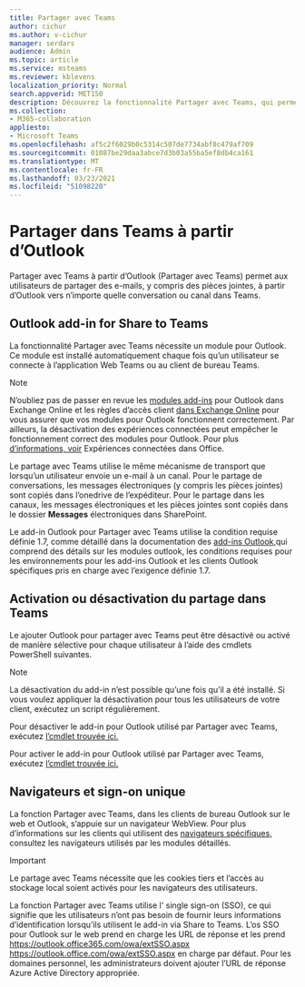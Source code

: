 ```yaml
---
title: Partager avec Teams
author: cichur
ms.author: v-cichur
manager: serdars
audience: Admin
ms.topic: article
ms.service: msteams
ms.reviewer: kblevens
localization_priority: Normal
search.appverid: MET150
description: Découvrez la fonctionnalité Partager avec Teams, qui permet aux utilisateurs de partager des e-mails et des pièces jointes à partir d’Outlook dans n’importe quelle conversation ou canal dans Teams.
ms.collection:
- M365-collaboration
appliesto:
- Microsoft Teams
ms.openlocfilehash: af5c2f6029b0c5314c507de7734abf8c479af709
ms.sourcegitcommit: 01087be29daa3abce7d3b03a55ba5ef8db4ca161
ms.translationtype: MT
ms.contentlocale: fr-FR
ms.lasthandoff: 03/23/2021
ms.locfileid: "51098220"
---
```

# <a name="share-to-teams-from-outlook"></a>Partager dans Teams à partir d’Outlook

Partager avec Teams à partir d’Outlook (Partager avec Teams) permet aux utilisateurs de partager des e-mails, y compris des pièces jointes, à partir d’Outlook vers n’importe quelle conversation ou canal dans Teams.

## <a name="outlook-add-in-for-share-to-teams"></a>Outlook add-in for Share to Teams 

La fonctionnalité Partager avec Teams nécessite un module pour Outlook. Ce module est installé automatiquement chaque fois qu’un utilisateur se connecte à l’application Web Teams ou au client de bureau Teams.

> [!NOTE]
> N’oubliez pas de passer en revue les [modules add-ins](/exchange/clients-and-mobile-in-exchange-online/add-ins-for-outlook/add-ins-for-outlook) pour Outlook dans Exchange Online et les règles d’accès client [dans Exchange Online](/exchange/clients-and-mobile-in-exchange-online/client-access-rules/client-access-rules) pour vous assurer que vos modules pour Outlook fonctionnent correctement. Par ailleurs, la désactivation des expériences connectées peut empêcher le fonctionnement correct des modules pour Outlook. Pour plus [d’informations, voir](https://support.microsoft.com/topic/connected-experiences-in-office-8d2c04f7-6428-4e6e-ac58-5828d4da5b7c) Expériences connectées dans Office.  

Le partage avec Teams utilise le même mécanisme de transport que lorsqu’un utilisateur envoie un e-mail à un canal. Pour le partage de conversations, les messages électroniques (y compris les pièces jointes) sont copiés dans l’onedrive de l’expéditeur. Pour le partage dans les canaux, les messages électroniques et les pièces jointes sont copiés dans le dossier **Messages** électroniques dans SharePoint.

Le add-in Outlook pour Partager avec Teams utilise la condition requise définie 1.7, comme détaillé dans la documentation des [add-ins Outlook,](/exchange/clients-and-mobile-in-exchange-online/add-ins-for-outlook/add-ins-for-outlook)qui comprend des détails sur les modules outlook, les conditions requises pour les environnements pour les add-ins Outlook et les clients Outlook spécifiques pris en charge avec l’exigence définie 1.7.

## <a name="enabling-or-disabling-share-to-teams"></a>Activation ou désactivation du partage dans Teams

Le ajouter Outlook pour partager avec Teams peut être désactivé ou activé de manière sélective pour chaque utilisateur à l’aide des cmdlets PowerShell suivantes.

> [!NOTE]
> La désactivation du add-in n’est possible qu’une fois qu’il a été installé. Si vous voulez appliquer la désactivation pour tous les utilisateurs de votre client, exécutez un script régulièrement.

Pour désactiver le add-in pour Outlook utilisé par Partager avec Teams, exécutez [l’cmdlet trouvée ici.](/powershell/module/exchange/disable-app?view=exchange-ps) 

Pour activer le add-in pour Outlook utilisé par Partager avec Teams, exécutez [l’cmdlet trouvée ici.](/powershell/module/exchange/enable-app?view=exchange-ps)

## <a name="browsers-and-single-sign-on"></a>Navigateurs et sign-on unique

La fonction Partager avec Teams, dans les clients de bureau Outlook sur le web et Outlook, s’appuie sur un navigateur WebView. Pour plus d’informations sur les clients qui utilisent des [navigateurs spécifiques,](/office/dev/add-ins/concepts/browsers-used-by-office-web-add-ins) consultez les navigateurs utilisés par les modules détaillés. 

> [!IMPORTANT]
> Le partage avec Teams nécessite que les cookies tiers et l’accès au stockage local soient activés pour les navigateurs des utilisateurs.

La fonction Partager avec Teams utilise l' single sign-on (SSO), ce qui signifie que les utilisateurs n’ont pas besoin de fournir leurs informations d’identification lorsqu’ils utilisent le add-in via Share to Teams. L’os SSO pour Outlook sur le web prend en charge les URL de réponse et les prend https://outlook.office365.com/owa/extSSO.aspx https://outlook.office.com/owa/extSSO.aspx en charge par défaut. Pour les domaines personnel, les administrateurs doivent ajouter l’URL de réponse Azure Active Directory appropriée.